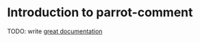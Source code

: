 # Introduction to parrot-comment

TODO: write [great documentation](http://jacobian.org/writing/what-to-write/)
